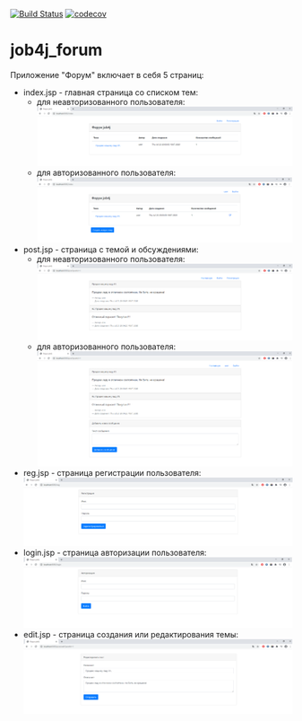 [![Build Status](https://travis-ci.org/alexey-belov1/job4j_forum.svg?branch=master)](https://travis-ci.org/alexey-belov1/job4j_forum)
[![codecov](https://codecov.io/gh/alexey-belov1/job4j_forum/branch/master/graph/badge.svg)](https://codecov.io/gh/alexey-belov1/job4j_forum)

# job4j_forum

<p>Приложение "Форум" включает в себя 5 страниц:</p>

<ul>
 <li>index.jsp - главная страница со списком тем:
    <ul>
        <li>
            для неавторизованного пользователя:
            <img src="images/indexWithoutAuth.png">
        </li>
        <li>
            для авторизованного пользователя:
            <img src="images/indexWithAuth.png">
        </li>
    </ul>
 </li>
 <li>post.jsp - страница с темой и обсуждениями:
     <ul>
         <li>
             для неавторизованного пользователя:
             <img src="images/postWithoutAuth.png">
         </li>
         <li>
             для авторизованного пользователя:
             <img src="images/postWithAuth.png">
         </li>
     </ul>
  </li>
  <li>
    reg.jsp - страница регистрации пользователя:
    <img src="images/reg.png">
   </li>
   <li>
     login.jsp - страница авторизации пользователя:
     <img src="images/login.png">
    </li>
    <li>
         edit.jsp - страница создания или редактирования темы:
         <img src="images/editOrCreate.png">
     </li>
</ul>
